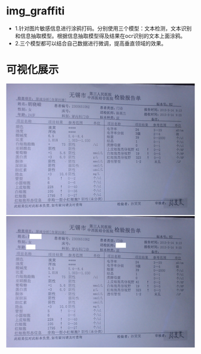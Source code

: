# img_graffiti
- 1.针对图片敏感信息进行涂鸦打码。分别使用三个模型：文本检测，文本识别和信息抽取模型。根据信息抽取模型得及结果在ocr识别的文本上面涂鸦。
- 2.三个模型都可以结合自己数据进行微调，提高垂直领域的效果。

# 可视化展示
![Image 1](./imgs/test.png)  ![Image 2](./imgs/test2.png)
